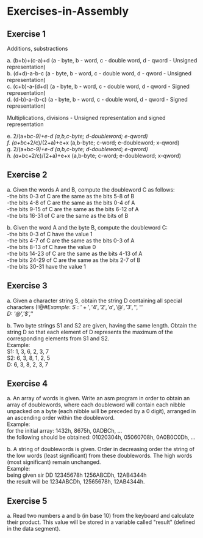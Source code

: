 # Exercises-in-Assembly

## Exercise 1

Additions, substractions

a. (b+b)+(c-a)+d   (a - byte, b - word, c - double word, d - qword - Unsigned representation)\
b. (d+d)-a-b-c   (a - byte, b - word, c - double word, d - qword - Unsigned representation)\
c. (c+b)-a-(d+d)   (a - byte, b - word, c - double word, d - qword - Signed representation)\
d. (d-b)-a-(b-c)   (a - byte, b - word, c - double word, d - qword - Signed representation)

Multiplications, divisions - Unsigned representation and signed representation

e. 2/(a+b*c-9)+e-d   (a,b,c-byte; d-doubleword; e-qword)\
f. (a+b*c+2/c)/(2+a)+e+x   (a,b-byte; c-word; e-doubleword; x-qword)\
g. 2/(a+b*c-9)+e-d   (a,b,c-byte; d-doubleword; e-qword)\
h. (a+b*c+2/c)/(2+a)+e+x   (a,b-byte; c-word; e-doubleword; x-qword)

## Exercise 2

a. Given the words A and B, compute the doubleword C as follows:\
-the bits 0-3 of C are the same as the bits 5-8 of B\
-the bits 4-8 of C are the same as the bits 0-4 of A\
-the bits 9-15 of C are the same as the bits 6-12 of A\
-the bits 16-31 of C are the same as the bits of B

b. Given the word A and the byte B, compute the doubleword C:\
-the bits 0-3 of C have the value 1\
-the bits 4-7 of C are the same as the bits 0-3 of A\
-the bits 8-13 of C have the value 0\
-the bits 14-23 of C are the same as the bits 4-13 of A\
-the bits 24-29 of C are the same as the bits 2-7 of B\
-the bits 30-31 have the value 1

## Exercise 3

a. Given a character string S, obtain the string D containing all special characters (!@#$%^&*) of the string S.\
Example:\
S: '+', '4', '2', 'a', '@', '3', '$', '*'\
D: '@','$','*'

b. Two byte strings S1 and S2 are given, having the same length. Obtain the string D so that each element of D represents the maximum of the corresponding elements from S1 and S2.\
Example:\
S1: 1, 3, 6, 2, 3, 7\
S2: 6, 3, 8, 1, 2, 5\
D: 6, 3, 8, 2, 3, 7

## Exercise 4

a. An array of words is given. Write an asm program in order to obtain an array of doublewords, where each doubleword will contain each nibble unpacked on a byte (each nibble will be preceded by a 0 digit), arranged in an ascending order within the doubleword.\
Example:\
for the initial array: 1432h, 8675h, 0ADBCh, ...\
the following should be obtained: 01020304h, 05060708h, 0A0B0C0Dh, ...

b. A string of doublewords is given. Order in decreasing order the string of the low words (least significant) from these doublewords. The high words (most significant) remain unchanged.\
Example:\
being given sir DD 12345678h 1256ABCDh, 12AB4344h\
the result will be 1234ABCDh, 12565678h, 12AB4344h.

## Exercise 5

a. Read two numbers a and b (in base 10) from the keyboard and calculate their product. This value will be stored in a variable called "result" (defined in the data segment).
